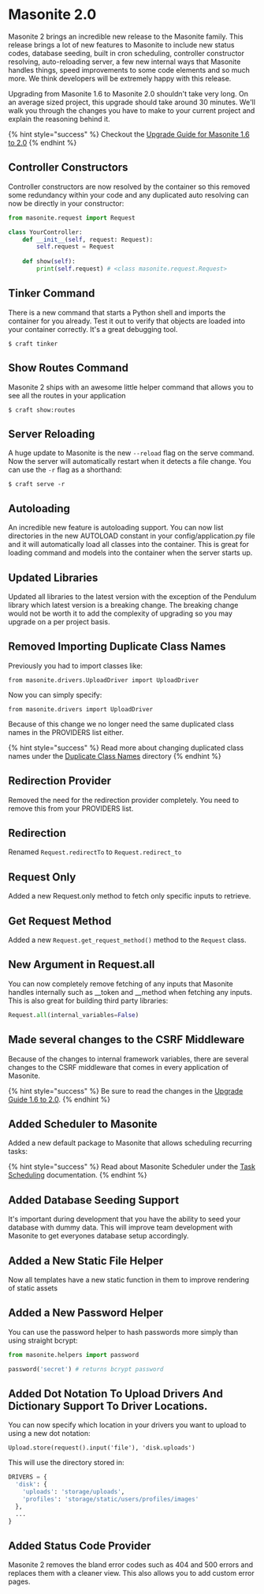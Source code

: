 # Masonite 2.0

Masonite 2 brings an incredible new release to the Masonite family. This release brings a lot of new features to Masonite to include new status codes, database seeding, built in cron scheduling, controller constructor resolving, auto-reloading server, a few new internal ways that Masonite handles things, speed improvements to some code elements and so much more. We think developers will be extremely happy with this release.

Upgrading from Masonite 1.6 to Masonite 2.0 shouldn't take very long. On an average sized project, this upgrade should take around 30 minutes. We'll walk you through the changes you have to make to your current project and explain the reasoning behind it.

{% hint style="success" %}
Checkout the [Upgrade Guide for Masonite 1.6 to 2.0](../upgrade-guide/masonite-1.6-to-2.0.md)
{% endhint %}

## Controller Constructors

Controller constructors are now resolved by the container so this removed some redundancy within your code and any duplicated auto resolving can now be directly in your constructor:

```python
from masonite.request import Request

class YourController:
    def __init__(self, request: Request):
        self.request = Request
    
    def show(self):
        print(self.request) # <class masonite.request.Request>
```

## Tinker Command

There is a new command that starts a Python shell and imports the container for you already. Test it out to verify that objects are loaded into your container correctly. It's a great debugging tool.

```text
$ craft tinker
```

## Show Routes Command

Masonite 2 ships with an awesome little helper command that allows you to see all the routes in your application

```text
$ craft show:routes
```

## Server Reloading

A huge update to Masonite is the new `--reload` flag on the serve command. Now the server will automatically restart when it detects a file change. You can use the `-r` flag as a shorthand:

```text
$ craft serve -r
```

## Autoloading

An incredible new feature is autoloading support. You can now list directories in the new AUTOLOAD constant in your config/application.py file and it will automatically load all classes into the container. This is great for loading command and models into the container when the server starts up.

## Updated Libraries

Updated all libraries to the latest version with the exception of the Pendulum library which latest version is a breaking change. The breaking change would not be worth it to add the complexity of upgrading so you may upgrade on a per project basis.

## Removed Importing Duplicate Class Names

Previously you had to import classes like:

```text
from masonite.drivers.UploadDriver import UploadDriver
```

Now you can simply specify:

```text
from masonite.drivers import UploadDriver
```

Because of this change we no longer need the same duplicated class names in the PROVIDERS list either.

{% hint style="success" %}
Read more about changing duplicated class names under the [Duplicate Class Names](../upgrade-guide/masonite-1.6-to-2.0.md#duplicate-class-names) directory 
{% endhint %}

## Redirection Provider

Removed the need for the redirection provider completely. You need to remove this from your PROVIDERS list.

## Redirection

Renamed `Request.redirectTo` to `Request.redirect_to`

## Request Only

Added a new Request.only method to fetch only specific inputs to retrieve.

## Get Request Method

Added a new `Request.get_request_method()` method to the `Request` class.

## New Argument in Request.all

You can now completely remove fetching of any inputs that Masonite handles internally such as \_\_token and \_\_method when fetching any inputs. This is also great for building third party libraries:

```python
Request.all(internal_variables=False)
```

## Made several changes to the CSRF Middleware

Because of the changes to internal framework variables, there are several changes to the CSRF middleware that comes in every application of Masonite. 

{% hint style="success" %}
Be sure to read the changes in the [Upgrade Guide 1.6 to 2.0](../upgrade-guide/masonite-1.6-to-2.0.md).
{% endhint %}

## Added Scheduler to Masonite

Added a new default package to Masonite that allows scheduling recurring tasks:

{% hint style="success" %}
Read about Masonite Scheduler under the [Task Scheduling](../useful-features/task-scheduling.md) documentation.
{% endhint %}

## Added Database Seeding Support

It's important during development that you have the ability to seed your database with dummy data. This will improve team development with Masonite to get everyones database setup accordingly.

## Added a New Static File Helper

Now all templates have a new static function in them to improve rendering of static assets

## Added a New Password Helper

You can use the password helper to hash passwords more simply than using straight bcrypt:

```python
from masonite.helpers import password

password('secret') # returns bcrypt password
```

## Added Dot Notation To Upload Drivers And Dictionary Support To Driver Locations.

You can now specify which location in your drivers you want to upload to using a new dot notation:

```text
Upload.store(request().input('file'), 'disk.uploads')
```

This will use the directory stored in:

```python
DRIVERS = {
  'disk': {
    'uploads': 'storage/uploads',
    'profiles': 'storage/static/users/profiles/images'
  },
  ...
}
```

## Added Status Code Provider

Masonite 2 removes the bland error codes such as 404 and 500 errors and replaces them with a cleaner view. This also allows you to add custom error pages.

